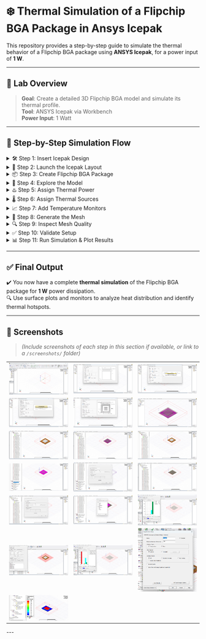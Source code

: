 # ❄️ Thermal Simulation of a Flipchip BGA Package in Ansys Icepak

This repository provides a step-by-step guide to simulate the thermal behavior of a Flipchip BGA package using **ANSYS Icepak**, for a power input of **1 W**.

---

## 🧊 Lab Overview

> **Goal**: Create a detailed 3D Flipchip BGA model and simulate its thermal profile.  
> **Tool**: ANSYS Icepak via Workbench  
> **Power Input**: 1 Watt  

---

## 🚀 Step-by-Step Simulation Flow

<details>
  <summary>🛠️ Step 1: Insert Icepak Design</summary>

- Open **Ansys Workbench**  
- Go to: `Project` → `Insert Icepak Design`
</details>

<details>
  <summary>🧭 Step 2: Launch the Icepak Layout</summary>

- Click the **Icepak** tab from the top toolbar  
- The layout environment will open
</details>

<details>
  <summary>📦 Step 3: Create Flipchip BGA Package</summary>

Navigate to: `Icepak` → `Toolkit` → `Geometry` → `Packages` → `Flipchip_BGA`  
Configure:


✅ Click **OK** to generate the model
</details>

<details>
  <summary>📂 Step 4: Explore the Model</summary>

In the **Model Tree**, expand the **Solids** to see:

- Substrate  
- Die  
- Underfill  
...and more
</details>

<details>
  <summary>♨️ Step 5: Assign Thermal Power</summary>

- Navigate to: `Project Manager` → `Thermal`  
- Set `Power = 1 W` → Click **OK**
</details>

<details>
  <summary>🌡️ Step 6: Assign Thermal Sources</summary>

- Select: `Flipchip-BGA1_substrate`  
- Right-click → `Assign Thermal` → `Source`  
- Set: `Thermal Condition = Ambient Temperature`  
- Click **OK**  
- Delete any extra thermal items (e.g., `Flipchip_BGA_trace1`)
</details>

<details>
  <summary>📈 Step 7: Add Temperature Monitors</summary>

Assign **Temperature Monitors** to:

- Substrate  
- Die  
- Underfill  

→ Use: `Assign Monitor` → `Point` → Select **Temperature** → **OK**
</details>

<details>
  <summary>🧩 Step 8: Generate the Mesh</summary>

- Navigate to the **Mesh** tab  
- `Simulation` → `Generate Mesh` → **Save** → Click **OK**
</details>

<details>
  <summary>🔍 Step 9: Inspect Mesh Quality</summary>

- In `Mesh Visualization`, click **Quality**  
- Check:
  - Face Alignment  
  - Skewness  
  - Volume
</details>

<details>
  <summary>✅ Step 10: Validate Setup</summary>

Click `Validate` from the top bar  
✅ Ensure all validation checks pass (green ticks)
</details>

<details>
  <summary>📊 Step 11: Run Simulation & Plot Results</summary>

- Click `Analyze All`  
- Select the Flipchip BGA model  
- Go to: `Plot Field` → Select `Temperature`  
- Enable:
  - **Specify Name**
  - **Specify Folder**
  - **Plot on Surface Only**
- Enable **Gaussian Smoothing**  
- Click **OK** → then **Done**
</details>

---

## ✅ Final Output

✔️ You now have a complete **thermal simulation** of the Flipchip BGA package for **1 W** power dissipation.  
🔍 Use surface plots and monitors to analyze heat distribution and identify thermal hotspots.

---

## 📸 Screenshots

> *(Include screenshots of each step in this section if available, or link to a `/screenshots/` folder)*
<table>
  <tr>
    <td><img src="../images/Module3/Picture1.png" width="250"/></td>
    <td><img src="../images/Module3/Picture4.png" width="250"/></td>
    <td><img src="../images/Module3/Picture5.png" width="250"/></td>
  </tr>
  <tr>
    <td><img src="../images/Module3/Picture6.png" width="250"/></td>
    <td><img src="../images/Module3/Picture7.png" width="250"/></td>
    <td><img src="../images/Module3/Picture8.png" width="250"/></td>
  </tr>
  <tr>
    <td><img src="../images/Module3/Picture9.png" width="250"/></td>
    <td><img src="../images/Module3/Picture10.png" width="250"/></td>
    <td><img src="../images/Module3/Picture11.png" width="250"/></td>
  </tr>
  <tr>
    <td><img src="../images/Module3/Picture12.png" width="250"/></td>
    <td><img src="../images/Module3/Picture13.png" width="250"/></td>
    <td><img src="../images/Module3/Picture14.png" width="250"/></td>
  </tr>
  <tr>
    <td><img src="../images/Module3/Picture15.png" width="250"/></td>
    <td><img src="../images/Module3/Picture16.png" width="250"/></td>
    <td><img src="../images/Module3/Picture17.png" width="250"/></td>
  </tr>
  <tr>
    <td><img src="../images/Module3/Picture18.png" width="250"/></td>
    <td><img src="../images/Module3/Picture19.png" width="250"/></td>
    <td><img src="../images/Module3/Picture20.png" width="250"/></td>
  </tr>
  <tr>
    <td><img src="../images/Module3/Picture21.png" width="250"/></td>
  </tr>

</table>
---
